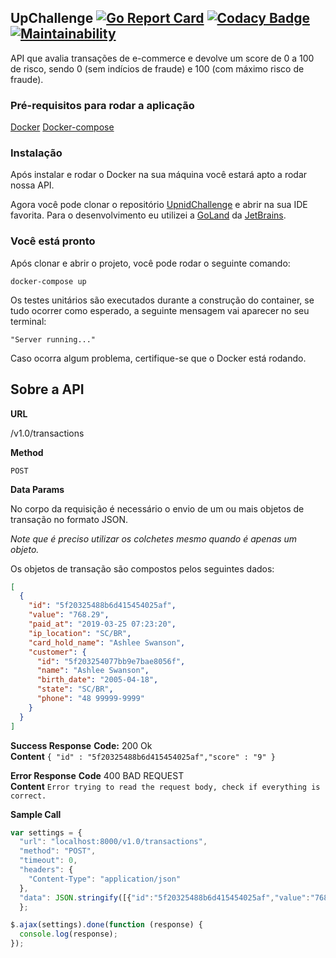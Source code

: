 **UpChallenge** [![Go Report Card](https://goreportcard.com/badge/github.com/leopedroso45/UpnidChallenge)](https://goreportcard.com/report/github.com/leopedroso45/UpnidChallenge) [![Codacy Badge](https://app.codacy.com/project/badge/Grade/5b7fb0784c924e20ae9ac1ecba27cb9b)](https://www.codacy.com/manual/leopedroso45/UpnidChallenge?utm_source=github.com&amp;utm_medium=referral&amp;utm_content=leopedroso45/UpnidChallenge&amp;utm_campaign=Badge_Grade) [![Maintainability](https://api.codeclimate.com/v1/badges/69487d6ab55a7f002aff/maintainability)](https://codeclimate.com/github/leopedroso45/UpnidChallenge/maintainability)
----
API que avalia transações de e-commerce e devolve um score de 0 a 100 de risco, sendo 0 (sem indícios de fraude) e 100 (com máximo risco de fraude).

### Pré-requisitos para rodar a aplicação

  [Docker](https://docs.docker.com/)
  [Docker-compose](https://docs.docker.com/compose/install/)

### Instalação

  Após instalar e rodar o Docker na sua máquina você estará apto a rodar nossa API.

  Agora você pode clonar o repositório [UpnidChallenge](https://github.com/leopedroso45/UpnidChallenge) e abrir na sua IDE favorita. Para o desenvolvimento eu utilizei a [GoLand](https://www.jetbrains.com/pt-br/go/) da [JetBrains](https://www.jetbrains.com/pt-br/).

### Você está pronto

  Após clonar e abrir o projeto, você pode rodar o seguinte comando: 

  ```docker-compose up```

  Os testes unitários são executados durante a construção do container, se tudo ocorrer como esperado, a seguinte mensagem vai aparecer no seu terminal: 

  ```"Server running..."```

Caso ocorra algum problema, certifique-se que o Docker está rodando.

 **Sobre a API**
----

  **URL**

  /v1.0/transactions

  **Method**

  `POST`

  **Data Params**

No corpo da requisição é necessário o envio de um ou mais objetos de transação no formato JSON.

  *Note que é preciso utilizar os colchetes mesmo quando é apenas um objeto.*

Os objetos de transação são compostos pelos seguintes dados:
```json
[
  {
    "id": "5f20325488b6d415454025af",
    "value": "768.29",
    "paid_at": "2019-03-25 07:23:20",
    "ip_location": "SC/BR",
    "card_hold_name": "Ashlee Swanson",
    "customer": {
      "id": "5f203254077bb9e7bae8056f",
      "name": "Ashlee Swanson",
      "birth_date": "2005-04-18",
      "state": "SC/BR",
      "phone": "48 99999-9999"
    }
  }
]
```

  **Success Response**
  **Code:** 200 Ok <br/>
    **Content** `{ "id" : "5f20325488b6d415454025af","score" : "9" }`
    
  **Error Response**
  **Code** 400 BAD REQUEST <br/>
    **Content** `Error trying to read the request body, check if everything is correct.`
    
  **Sample Call**

```javascript
var settings = {
  "url": "localhost:8000/v1.0/transactions",
  "method": "POST",
  "timeout": 0,
  "headers": {
    "Content-Type": "application/json"
  },
  "data": JSON.stringify([{"id":"5f20325488b6d415454025af","value":"768.29","paid_at":"2019-03-25 07:23:20","ip_location":"SC/BR","card_hold_name":"Ashlee Swanson","customer":{"id":"5f203254077bb9e7bae8056f","name":"Ashlee Swanson","birth_date":"2005-04-18","state":"SC/BR","phone":"48 99999-9999"}}]),
  };

$.ajax(settings).done(function (response) {
  console.log(response);
});
```
